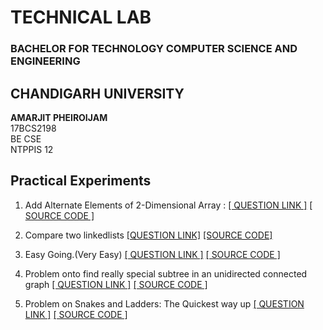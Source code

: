
# TECHNICAL LAB
### BACHELOR FOR TECHNOLOGY COMPUTER SCIENCE AND ENGINEERING

## CHANDIGARH UNIVERSITY
<b>AMARJIT PHEIROIJAM </b><br />
17BCS2198 <br/>
BE CSE <br />
NTPPIS 12 <br />

## Practical Experiments</br>
1. Add Alternate Elements of 2-Dimensional Array :
[[ QUESTION LINK ]](https://www.hackerearth.com/practice/data-structures/arrays/multi-dimensional/practice-problems/algorithm/add-alternate-elements-of-2-dimensional-array/description/)
[[ SOURCE CODE ]](https://github.com/Amarjit-pheiroijam/technical-Lab/blob/master/p1.cpp)

2. Compare two linkedlists
[[QUESTION LINK]](https://www.hackerrank.com/challenges/compare-two-linked-lists/problem)
[[SOURCE CODE]](https://github.com/Amarjit-pheiroijam/technical-Lab/blob/master/p2.c)

3. Easy Going.(Very Easy)
[[ QUESTION LINK ]](https://www.hackerearth.com/practice/algorithms/sorting/bubble-sort/practice-problems/algorithm/min-max-difference)
[[ SOURCE CODE ]](https://github.com/Amarjit-pheiroijam/technical-Lab/blob/master/p3.cpp)

4. Problem onto find really special subtree in an unidirected connected graph
[[ QUESTION LINK ]](https://www.hackerrank.com/challenges/kruskalmstrsub/problem)
[[ SOURCE CODE ]](https://github.com/Amarjit-pheiroijam/technical-Lab/blob/master/p4.cpp)

5. Problem on Snakes and Ladders: The Quickest way up
[[ QUESTION LINK ]](https://www.hackerrank.com/challenges/the-quickest-way-up/problem)
[[ SOURCE CODE ]](https://github.com/Amarjit-pheiroijam/technical-Lab/blob/master/p5.cpp)
